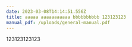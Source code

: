 ```yaml
---
date: 2023-03-08T14:14:51.556Z
title: aaaaa aaaaaaaaaaa bbbbbbbbbb 123123123
manual_pdf: /uploads/general-manual.pdf
---
```

123123123123